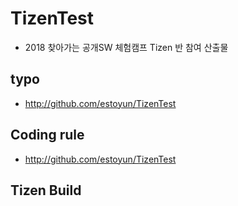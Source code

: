 # TizenTest
  - 2018 찾아가는 공개SW 체험캠프 Tizen 반 참여 산출물
  ## typo
  - http://github.com/estoyun/TizenTest
  ## Coding rule
  - http://github.com/estoyun/TizenTest
  ## Tizen Build
